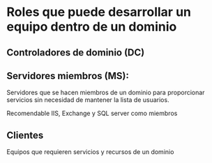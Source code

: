 # Roles que puede desarrollar un equipo dentro de un dominio

## Controladores de dominio (DC)
## Servidores miembros (MS): 

Servidores que se hacen miembros de un dominio para proporcionar servicios sin necesidad de mantener la lista de usuarios.

Recomendable IIS, Exchange y SQL server como miembros

## Clientes
Equipos que requieren servicios y recursos de un dominio
